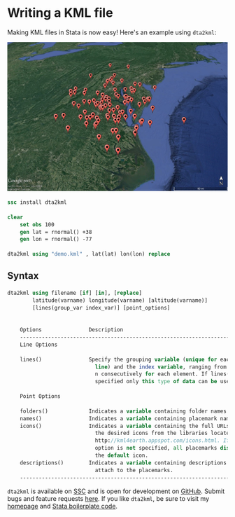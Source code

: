 # Writing a KML file

Making KML files in Stata is now easy! Here's an example using `dta2kml`:

![Outputting a KML file from a Stata dataset](/img/dta2kml.jpg)

```stata
ssc install dta2kml

clear
	set obs 100
	gen lat = rnormal() +38
	gen lon = rnormal() -77

dta2kml using "demo.kml" , lat(lat) lon(lon) replace
```

## Syntax

```stata
dta2kml using filename [if] [in], [replace]
        latitude(varname) longitude(varname) [altitude(varname)]
        [lines(group_var index_var)] [point_options]


    Options               Description
    ------------------------------------------------------------------------
    Line Options

    lines()               Specify the grouping variable (unique for each
                            line) and the index variable, ranging from 1 to
                            n consecutively for each element. If lines() is
                            specified only this type of data can be used.

    Point Options

    folders()             Indicates a variable containing folder names.
    names()               Indicates a variable containing placemark names.
    icons()               Indicates a variable containing the full URLs of
                            the desired icons from the libraries located at
                            http://kml4earth.appspot.com/icons.html. If this
                            option is not specified, all placemarks display
                            the default icon.
    descriptions()        Indicates a variable containing descriptions to
                            attach to the placemarks.
    ------------------------------------------------------------------------
```

`dta2kml` is available on [SSC](https://ideas.repec.org/c/boc/bocode/s457748.html) and is open for development on [GitHub](https://github.com/bbdaniels/dta2kml). Submit bugs and feature requests [here](https://github.com/bbdaniels/dta2kml/issues). If you like `dta2kml`, be sure to visit my [homepage](http://bbdaniels.github.io) and [Stata boilerplate code](https://gist.github.com/bbdaniels/a3c9f9416f1d16d6f3c6e8cf371f1d89).
